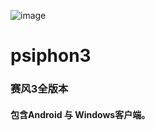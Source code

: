 ![image](https://github.com/JimHans/psiphon3/blob/master/banner.jpg?raw=true)
# psiphon3
### 赛风3全版本
#### 包含Android 与 Windows客户端。
